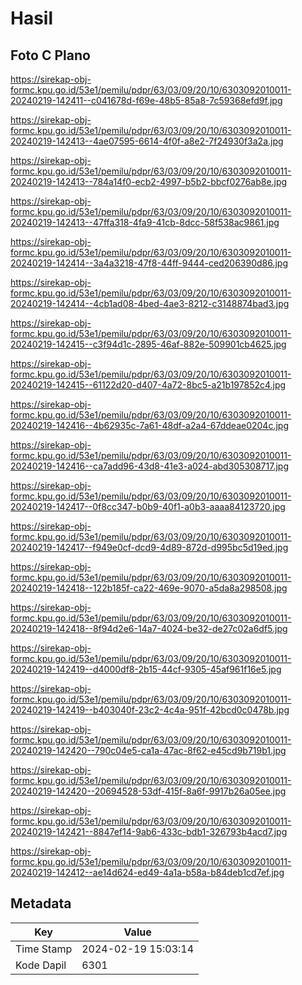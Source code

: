 # Hasil

## Foto C Plano

https://sirekap-obj-formc.kpu.go.id/53e1/pemilu/pdpr/63/03/09/20/10/6303092010011-20240219-142411--c041678d-f69e-48b5-85a8-7c59368efd9f.jpg

https://sirekap-obj-formc.kpu.go.id/53e1/pemilu/pdpr/63/03/09/20/10/6303092010011-20240219-142413--4ae07595-6614-4f0f-a8e2-7f24930f3a2a.jpg

https://sirekap-obj-formc.kpu.go.id/53e1/pemilu/pdpr/63/03/09/20/10/6303092010011-20240219-142413--784a14f0-ecb2-4997-b5b2-bbcf0276ab8e.jpg

https://sirekap-obj-formc.kpu.go.id/53e1/pemilu/pdpr/63/03/09/20/10/6303092010011-20240219-142413--47ffa318-4fa9-41cb-8dcc-58f538ac9861.jpg

https://sirekap-obj-formc.kpu.go.id/53e1/pemilu/pdpr/63/03/09/20/10/6303092010011-20240219-142414--3a4a3218-47f8-44ff-9444-ced206390d86.jpg

https://sirekap-obj-formc.kpu.go.id/53e1/pemilu/pdpr/63/03/09/20/10/6303092010011-20240219-142414--4cb1ad08-4bed-4ae3-8212-c3148874bad3.jpg

https://sirekap-obj-formc.kpu.go.id/53e1/pemilu/pdpr/63/03/09/20/10/6303092010011-20240219-142415--c3f94d1c-2895-46af-882e-509901cb4625.jpg

https://sirekap-obj-formc.kpu.go.id/53e1/pemilu/pdpr/63/03/09/20/10/6303092010011-20240219-142415--61122d20-d407-4a72-8bc5-a21b197852c4.jpg

https://sirekap-obj-formc.kpu.go.id/53e1/pemilu/pdpr/63/03/09/20/10/6303092010011-20240219-142416--4b62935c-7a61-48df-a2a4-67ddeae0204c.jpg

https://sirekap-obj-formc.kpu.go.id/53e1/pemilu/pdpr/63/03/09/20/10/6303092010011-20240219-142416--ca7add96-43d8-41e3-a024-abd305308717.jpg

https://sirekap-obj-formc.kpu.go.id/53e1/pemilu/pdpr/63/03/09/20/10/6303092010011-20240219-142417--0f8cc347-b0b9-40f1-a0b3-aaaa84123720.jpg

https://sirekap-obj-formc.kpu.go.id/53e1/pemilu/pdpr/63/03/09/20/10/6303092010011-20240219-142417--f949e0cf-dcd9-4d89-872d-d995bc5d19ed.jpg

https://sirekap-obj-formc.kpu.go.id/53e1/pemilu/pdpr/63/03/09/20/10/6303092010011-20240219-142418--122b185f-ca22-469e-9070-a5da8a298508.jpg

https://sirekap-obj-formc.kpu.go.id/53e1/pemilu/pdpr/63/03/09/20/10/6303092010011-20240219-142418--8f94d2e6-14a7-4024-be32-de27c02a6df5.jpg

https://sirekap-obj-formc.kpu.go.id/53e1/pemilu/pdpr/63/03/09/20/10/6303092010011-20240219-142419--d4000df8-2b15-44cf-9305-45af961f16e5.jpg

https://sirekap-obj-formc.kpu.go.id/53e1/pemilu/pdpr/63/03/09/20/10/6303092010011-20240219-142419--b403040f-23c2-4c4a-951f-42bcd0c0478b.jpg

https://sirekap-obj-formc.kpu.go.id/53e1/pemilu/pdpr/63/03/09/20/10/6303092010011-20240219-142420--790c04e5-ca1a-47ac-8f62-e45cd9b719b1.jpg

https://sirekap-obj-formc.kpu.go.id/53e1/pemilu/pdpr/63/03/09/20/10/6303092010011-20240219-142420--20694528-53df-415f-8a6f-9917b26a05ee.jpg

https://sirekap-obj-formc.kpu.go.id/53e1/pemilu/pdpr/63/03/09/20/10/6303092010011-20240219-142421--8847ef14-9ab6-433c-bdb1-326793b4acd7.jpg

https://sirekap-obj-formc.kpu.go.id/53e1/pemilu/pdpr/63/03/09/20/10/6303092010011-20240219-142412--ae14d624-ed49-4a1a-b58a-b84deb1cd7ef.jpg


## Metadata

| Key        | Value               |
| ---------- | ------------------- |
| Time Stamp | 2024-02-19 15:03:14 |
| Kode Dapil | 6301                |



